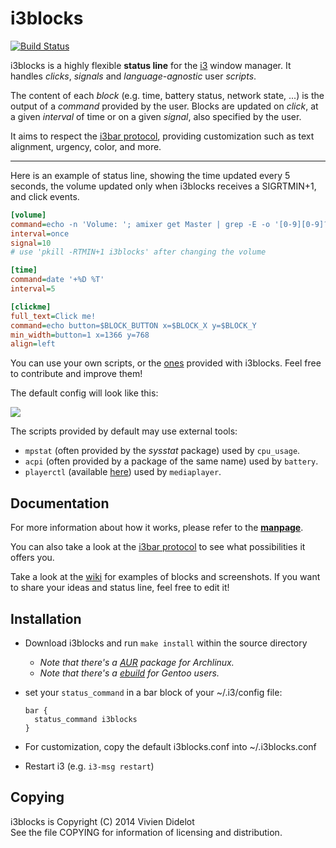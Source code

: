# i3blocks

[![Build Status](https://travis-ci.org/vivien/i3blocks.svg?branch=master)](https://travis-ci.org/vivien/i3blocks)

i3blocks is a highly flexible **status line** for the [i3](http://i3wm.org) 
window manager. It handles *clicks*, *signals* and *language-agnostic* user 
*scripts*.

The content of each *block* (e.g. time, battery status, network state, ...) is 
the output of a *command* provided by the user. Blocks are updated on *click*, 
at a given *interval* of time or on a given *signal*, also specified by the 
user.

It aims to respect the
[i3bar protocol](http://i3wm.org/docs/i3bar-protocol.html), providing 
customization such as text alignment, urgency, color, and more.

- - -

Here is an example of status line, showing the time updated every 5 seconds, 
the volume updated only when i3blocks receives a SIGRTMIN+1, and click events.

```` ini
[volume]
command=echo -n 'Volume: '; amixer get Master | grep -E -o '[0-9][0-9]?%'
interval=once
signal=10
# use 'pkill -RTMIN+1 i3blocks' after changing the volume

[time]
command=date '+%D %T'
interval=5

[clickme]
full_text=Click me!
command=echo button=$BLOCK_BUTTON x=$BLOCK_X y=$BLOCK_Y
min_width=button=1 x=1366 y=768
align=left
````

You can use your own scripts, or the 
[ones](https://github.com/vivien/i3blocks/tree/master/scripts) provided with 
i3blocks. Feel free to contribute and improve them!

The default config will look like this:

![](http://i.imgur.com/p3d6MeK.png)

The scripts provided by default may use external tools:

  * `mpstat` (often provided by the *sysstat* package) used by `cpu_usage`.
  * `acpi` (often provided by a package of the same name) used by `battery`.
  * `playerctl` (available [here](https://github.com/acrisci/playerctl)) used by `mediaplayer`.

## Documentation

For more information about how it works, please refer to the 
[**manpage**](http://vivien.github.io/i3blocks).

You can also take a look at the
[i3bar protocol](http://i3wm.org/docs/i3bar-protocol.html) to see what 
possibilities it offers you.

Take a look at the [wiki](https://github.com/vivien/i3blocks/wiki) for examples 
of blocks and screenshots. If you want to share your ideas and status line, 
feel free to edit it!

## Installation

  * Download i3blocks and run `make install` within the source directory
    * *Note that there's a [AUR](https://aur.archlinux.org/packages/i3blocks/) 
    package for Archlinux.*
    * *Note that there's a [ebuild](https://github.com/Sabayon-Labs/spike-community-overlay/tree/master/x11-misc/i3blocks)
    for Gentoo users.*
  * set your `status_command` in a bar block of your ~/.i3/config file:

        bar {
          status_command i3blocks
        }

  * For customization, copy the default i3blocks.conf into ~/.i3blocks.conf
  * Restart i3 (e.g. `i3-msg restart`)

## Copying

i3blocks is Copyright (C) 2014 Vivien Didelot<br />
See the file COPYING for information of licensing and distribution.
